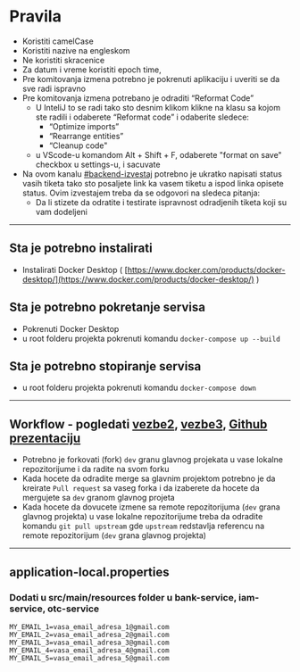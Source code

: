# Pravila
 - Koristiti camelCase
 - Koristiti nazive na engleskom
 - Ne koristiti skracenice
 - Za datum i vreme koristiti epoch time,
 - Pre komitovanja izmena potrebno je pokrenuti aplikaciju i uveriti se da sve radi ispravno
 - Pre komitovanja izmena potrebano je odraditi “Reformat Code”
   - U InteliJ to se radi tako sto desnim klikom klikne na klasu sa kojom ste radili i odaberete “Reformat code” i odaberite sledece:
     - “Optimize imports”
     - “Rearrange entities”
     - “Cleanup code"
   - u VScode-u komandom Alt + Shift + F, odaberete "format on save" checkbox u settings-u, i sacuvate
- Na ovom kanalu [#backend-izvestaj]([https://discord.com/channels/1212372631265742888/1212372631681110020](https://discord.com/channels/1212372631265742888/1216333094286790787)) potrebno je ukratko napisati status vasih tiketa tako sto posaljete link ka vasem tiketu a ispod linka opisete status. Ovim izvestajem treba da se odgovori na sledeca pitanja:
     - Da li stizete da odratite i testirate ispravnost odradjenih tiketa koji su vam dodeljeni
-------
 ## Sta je potrebno instalirati
 - Instalirati Docker Desktop ( [https://www.docker.com/products/docker-desktop/](https://www.docker.com/products/docker-desktop/) )
     
## Sta je potrebno pokretanje servisa
- Pokrenuti Docker Desktop
- u root folderu projekta pokrenuti komandu `docker-compose up --build`

## Sta je potrebno stopiranje servisa
- u root folderu projekta pokrenuti komandu `docker-compose down`  
---
## Workflow - pogledati [vezbe2](https://learning.raf.edu.rs/mod/url/view.php?id=22203), [vezbe3](https://video.raf.edu.rs/stream.php?video=pLpaQR%2FYY%2FWtiUv0Wc%2BZqKKg9Y%2Ff%2BCPUns7Ny4LL0AdM7dVrVj2fLMkGJxz5sNiuXpS0FLZl8q1XXF7y2eP5irdsubKDUtAXvb9u66UvYVI14l%2FiP%2Bo3QrOCY31RZYeTKR8l0XIVN61xb0NPuoreEDuizA0Od4XXRXwx1Gv8uDmEooaQZrKrunRG9CSHdgY3&file=video.mp4), [Github prezentaciju](https://docs.google.com/presentation/d/1ehKYiWcBT7fCFnmboQ1N0RgnHzhgfs6xhIym-Ss3v-w/edit#slide=id.p)
- Potrebno je forkovati (fork) `dev` granu glavnog projekata u vase lokalne repozitorijume i da radite na svom forku
- Kada hocete da odradite merge sa glavnim projektom potrebno je da kreirate `Pull request` sa vaseg forka i da izaberete da hocete da mergujete sa `dev` granom glavnog projeta
- Kada hocete da dovucete izmene sa remote repozitorijuma (`dev` grana glavnog projekta) u vase lokalne repozitorijume treba da odradite komandu `git pull upstream` gde `upstream` redstavlja referencu na remote repozitorijum (`dev` grana glavnog projekta)
---
## application-local.properties
### Dodati u src/main/resources folder u bank-service, iam-service, otc-service
```
MY_EMAIL_1=vasa_email_adresa_1@gmail.com
MY_EMAIL_2=vasa_email_adresa_2@gmail.com
MY_EMAIL_3=vasa_email_adresa_3@gmail.com
MY_EMAIL_4=vasa_email_adresa_4@gmail.com
MY_EMAIL_5=vasa_email_adresa_5@gmail.com

```

